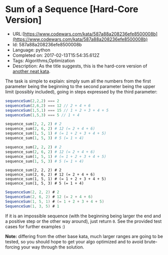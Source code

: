 # Sum of a Sequence [Hard-Core Version]

 - URL:[https://www.codewars.com/kata/587a88a208236efe8500008b](https://www.codewars.com/kata/587a88a208236efe8500008b)
 - Id: 587a88a208236efe8500008b
 - Language: python
 - Completed on: 2017-02-13T15:54:35.612Z
 - Tags: Algorithms,Optimization
 - Description:
As the title suggests, this is the hard-core version of <a href="https://www.codewars.com/kata/sum-of-a-sequence/" target="_blank"> another neat kata</a>.

The task is simple to explain: simply sum all the numbers from the first parameter being the beginning to the second parameter being the upper limit (possibly included), going in steps expressed by the third parameter:

```javascript
sequenceSum(2,2,2) === 2
sequenceSum(2,6,2) === 12 // 2 + 4 + 6
sequenceSum(1,5,1) === 15 // 1 + 2 + 3 + 4 + 5
sequenceSum(1,5,3) === 5 // 1 + 4
```
```python
sequence_sum(2, 2, 2) # 2
sequence_sum(2, 6, 2) # 12 (= 2 + 4 + 6)
sequence_sum(1, 5, 1) # (= 1 + 2 + 3 + 4 + 5)
sequence_sum(1, 5, 3) # 5 (= 1 + 4)
```
```ruby
sequence_sum(2, 2, 2) # 2
sequence_sum(2, 6, 2) # 12 (= 2 + 4 + 6)
sequence_sum(1, 5, 1) # (= 1 + 2 + 3 + 4 + 5)
sequence_sum(1, 5, 3) # 5 (= 1 + 4)
```
```crystal
sequence_sum(2, 2, 2) # 2
sequence_sum(2, 6, 2) # 12 (= 2 + 4 + 6)
sequence_sum(1, 5, 1) # (= 1 + 2 + 3 + 4 + 5)
sequence_sum(1, 5, 3) # 5 (= 1 + 4)
```
```csharp
SequenceSum(2, 2, 2) # 2
SequenceSum(2, 6, 2) # 12 (= 2 + 4 + 6)
SequenceSum(1, 5, 1) # (= 1 + 2 + 3 + 4 + 5)
SequenceSum(1, 3, 5) # 1
```

If it is an impossible sequence (with the beginning being larger the end and a positive step or the other way around), just return `0`. See the provided test cases for further examples :)

**Note:** differing from the other base kata, much larger ranges are going to be tested, so you should hope to get your algo optimized and to avoid brute-forcing your way through the solution.

